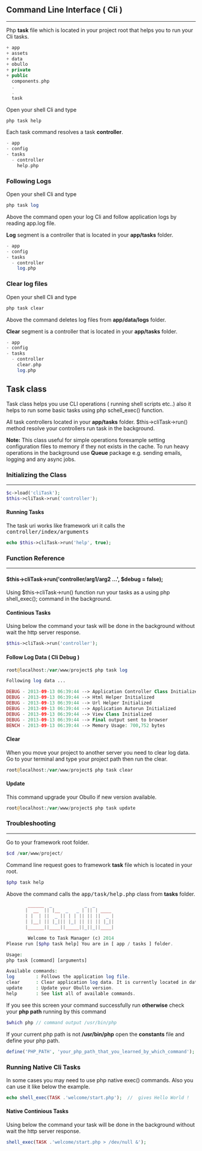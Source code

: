
## Command Line Interface ( Cli )

------

Php <b>task</b> file which is located in your project root that helps you to run your Cli tasks.

```php
+ app
+ assets
+ data
+ obullo
+ private
+ public
  components.php
  .
  .
  task
```

Open your shell Cli and type

```php
php task help
```

Each task command resolves a task <b>controller</b>.

```php
- app
- config
- tasks
  - controller
    help.php
```

### Following Logs

Open your shell Cli and type

```php
php task log
```

Above the command open your log Cli and follow application logs by reading app.log file.

<b>Log</b> segment is a controller that is located in your <b>app/tasks</b> folder.

```php
- app
- config
- tasks
  - controller
    log.php
```

### Clear log files

Open your shell Cli and type

```php
php task clear
```

Above the command deletes log files from <b>app/data/logs</b> folder.

<b>Clear</b> segment is a controller that is located in your <b>app/tasks</b> folder.

```php
- app
- config
- tasks
  - controller
    clear.php
    log.php
```

## Task class

Task class helps you use CLI operations ( running shell scripts etc..) also it helps to run some basic tasks using php schell_exec() function.

All task controllers located in your <b>app/tasks</b> folder. $this->cliTask->run() method resolve your controllers run task in the background.

**Note:** This class useful for simple operations forexample setting configuration files to memory if they not exists in the cache. To run heavy operations in the background use <b>Queue</b> package e.g. sending emails, logging and any async jobs.

### Initializing the Class

------

```php
$c->load('cliTask');
$this->cliTask->run('controller');
```

#### Running Tasks

The task uri works like framework uri it calls the <kbd>controller/index/arguments</kbd>

```php
echo $this->cliTask->run('help', true);
```

### Function Reference

------

#### $this->cliTask->run('controller/arg1/arg2 ...', $debug = false);

Using $this->cliTask->run() function run your tasks as a using php shell_exec(); command in the background.


#### Continious Tasks

Using below the command your task will be done in the background without wait the http server response.

```php
$this->cliTask->run('controller');
```




#### Follow Log Data ( Cli Debug )

```php
root@localhost:/var/www/project$ php task log
```

```php
Following log data ...

DEBUG - 2013-09-13 06:39:44 --> Application Controller Class Initialized 
DEBUG - 2013-09-13 06:39:44 --> Html Helper Initialized 
DEBUG - 2013-09-13 06:39:44 --> Url Helper Initialized 
DEBUG - 2013-09-13 06:39:44 --> Application Autorun Initialized 
DEBUG - 2013-09-13 06:39:44 --> View Class Initialized 
DEBUG - 2013-09-13 06:39:44 --> Final output sent to browser 
BENCH - 2013-09-13 06:39:44 --> Memory Usage: 700,752 bytes 
```

#### Clear

When you move your project to another server you need to clear log data. Go to your terminal and type your project path then run the clear.

```php
root@localhost:/var/www/project$ php task clear 
```

#### Update

This command upgrade your Obullo if new version available.

```php
root@localhost:/var/www/project$ php task update
```

### Troubleshooting

------

Go to your framework root folder.

```php
$cd /var/www/project/
```

Command line request goes to framework <b>task</b> file which is located in your root.


```php
$php task help
```

Above the command calls the <kbd>app/task/help.php</kbd> class from <b>tasks</b> folder.

```php
        ______  _            _  _
       |  __  || |__  _   _ | || | ____
       | |  | ||  _ || | | || || ||  _ |
       | |__| || |_||| |_| || || || |_||
       |______||____||_____||_||_||____|

        Welcome to Task Manager (c) 2014
Please run [$php task help] You are in [ app / tasks ] folder.

Usage:
php task [command] [arguments]

Available commands:
log        : Follows the application log file.
clear      : Clear application log data. It is currently located in data folder.
update     : Update your Obullo version.
help       : See list all of available commands.
```

If you see this screen your command successfully run <b>otherwise</b> check your <b>php path</b> running by this command

```php
$which php // command output /usr/bin/php 
```

If your current php path is not <b>/usr/bin/php</b> open the <b>constants</b> file and define your php path. 

```php
define('PHP_PATH', 'your_php_path_that_you_learned_by_which_command'); 
```

### Running Native Cli Tasks

In some cases you may need to use php native exec() commands. Also you can use it like below the example.

```php
echo shell_exec(TASK .'welcome/start.php');  //  gives Hello World !
```

#### Native Continious Tasks

Using below the command your task will be done in the background without wait the http server response.

```php
shell_exec(TASK .'welcome/start.php > /dev/null &');
```